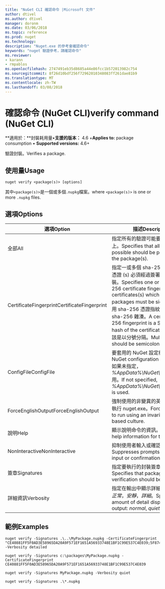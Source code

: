 ```yaml
---
title: "NuGet CLI 確認命令 |Microsoft 文件"
author: dtivel
ms.author: dtivel
manager: doronm
ms.date: 03/06/2018
ms.topic: reference
ms.prod: nuget
ms.technology: 
description: "Nuget.exe 的參考會確認命令"
keywords: "nuget 驗證參考，請確認命令"
ms.reviewer:
- karann
- rmpablos
ms.openlocfilehash: 2747491eb35d8685a44e86fcc1b572013982c754
ms.sourcegitcommit: 8f26d10bdf256f72962010348083ff261dae81b9
ms.translationtype: MT
ms.contentlocale: zh-TW
ms.lasthandoff: 03/08/2018
---
```

# <a name="verify-command-nuget-cli"></a><span data-ttu-id="53592-104">確認命令 (NuGet CLI)</span><span class="sxs-lookup"><span data-stu-id="53592-104">verify command (NuGet CLI)</span></span>

<span data-ttu-id="53592-105">**適用於：**封裝耗用量&bullet;**支援的版本：** 4.6 +</span><span class="sxs-lookup"><span data-stu-id="53592-105">**Applies to:** package consumption &bullet; **Supported versions:** 4.6+</span></span>

<span data-ttu-id="53592-106">驗證封裝。</span><span class="sxs-lookup"><span data-stu-id="53592-106">Verifies a package.</span></span>

## <a name="usage"></a><span data-ttu-id="53592-107">使用量</span><span class="sxs-lookup"><span data-stu-id="53592-107">Usage</span></span>

```cli
nuget verify <package(s)> [options]
```

<span data-ttu-id="53592-108">其中`<package(s)>`是一個或多個`.nupkg`檔案。</span><span class="sxs-lookup"><span data-stu-id="53592-108">where `<package(s)>` is one or more `.nupkg` files.</span></span>

## <a name="options"></a><span data-ttu-id="53592-109">選項</span><span class="sxs-lookup"><span data-stu-id="53592-109">Options</span></span>

| <span data-ttu-id="53592-110">選項</span><span class="sxs-lookup"><span data-stu-id="53592-110">Option</span></span> | <span data-ttu-id="53592-111">描述</span><span class="sxs-lookup"><span data-stu-id="53592-111">Description</span></span> |
| --- | --- |
| <span data-ttu-id="53592-112">全部</span><span class="sxs-lookup"><span data-stu-id="53592-112">All</span></span> | <span data-ttu-id="53592-113">指定所有的驗證可能要執行的封裝上。</span><span class="sxs-lookup"><span data-stu-id="53592-113">Specifies that all verifications possible should be performed on the package(s).</span></span> |
| <span data-ttu-id="53592-114">CertificateFingerprint</span><span class="sxs-lookup"><span data-stu-id="53592-114">CertificateFingerprint</span></span> | <span data-ttu-id="53592-115">指定一或多個 sha-256 憑證指紋的憑證 (s) 必須經過簽署的簽署的封裝。</span><span class="sxs-lookup"><span data-stu-id="53592-115">Specifies one or more SHA-256 certificate fingerprints of certificates(s) which signed packages must be signed with.</span></span> <span data-ttu-id="53592-116">使用 sha-256 憑證指紋是憑證的 sha-256 雜湊。</span><span class="sxs-lookup"><span data-stu-id="53592-116">A certificate SHA-256 fingerprint is a SHA-256 hash of the certificate.</span></span> <span data-ttu-id="53592-117">多個輸入應該是以分號分隔。</span><span class="sxs-lookup"><span data-stu-id="53592-117">Multiple inputs should be semicolon separated.</span></span> |
| <span data-ttu-id="53592-118">ConfigFile</span><span class="sxs-lookup"><span data-stu-id="53592-118">ConfigFile</span></span> | <span data-ttu-id="53592-119">要套用的 NuGet 設定檔案。</span><span class="sxs-lookup"><span data-stu-id="53592-119">The NuGet configuration file to apply.</span></span> <span data-ttu-id="53592-120">如果未指定， *%AppData%\NuGet\NuGet.Config*用。</span><span class="sxs-lookup"><span data-stu-id="53592-120">If not specified, *%AppData%\NuGet\NuGet.Config* is used.</span></span> |
| <span data-ttu-id="53592-121">ForceEnglishOutput</span><span class="sxs-lookup"><span data-stu-id="53592-121">ForceEnglishOutput</span></span> | <span data-ttu-id="53592-122">強制使用的非變異的英文文化特性來執行 nuget.exe。</span><span class="sxs-lookup"><span data-stu-id="53592-122">Forces nuget.exe to run using an invariant, English-based culture.</span></span> |
| <span data-ttu-id="53592-123">說明</span><span class="sxs-lookup"><span data-stu-id="53592-123">Help</span></span> | <span data-ttu-id="53592-124">顯示說明命令的資訊。</span><span class="sxs-lookup"><span data-stu-id="53592-124">Displays help information for the command.</span></span> |
| <span data-ttu-id="53592-125">NonInteractive</span><span class="sxs-lookup"><span data-stu-id="53592-125">NonInteractive</span></span> | <span data-ttu-id="53592-126">抑制使用者輸入或確認提示。</span><span class="sxs-lookup"><span data-stu-id="53592-126">Suppresses prompts for user input or confirmations.</span></span> |
| <span data-ttu-id="53592-127">簽章</span><span class="sxs-lookup"><span data-stu-id="53592-127">Signatures</span></span> | <span data-ttu-id="53592-128">指定要執行的封裝簽章驗證。</span><span class="sxs-lookup"><span data-stu-id="53592-128">Specifies that package signature verification should be performed.</span></span> |
| <span data-ttu-id="53592-129">詳細資訊</span><span class="sxs-lookup"><span data-stu-id="53592-129">Verbosity</span></span> | <span data-ttu-id="53592-130">指定在輸出中顯示詳細資料的數量：*正常*，*安靜*，*詳細*。</span><span class="sxs-lookup"><span data-stu-id="53592-130">Specifies the amount of detail displayed in the output: *normal*, *quiet*, *detailed*.</span></span> |

## <a name="examples"></a><span data-ttu-id="53592-131">範例</span><span class="sxs-lookup"><span data-stu-id="53592-131">Examples</span></span>

```cli
nuget verify -Signatures .\..\MyPackage.nupkg -CertificateFingerprint "CE40881FF5F0AD3E58965DA20A9F571EF1651A56933748E1BF1C99E537C4E039;5F874AAF47BCB268A19357364E7FBB09D6BF9E8A93E1229909AC5CAC865802E2" -Verbosity detailed

nuget verify -Signatures c:\packages\MyPackage.nupkg -CertificateFingerprint CE40881FF5F0AD3E58965DA20A9F571EF1651A56933748E1BF1C99E537C4E039

nuget verify -Signatures MyPackage.nupkg -Verbosity quiet

nuget verify -Signatures .\*.nupkg
```